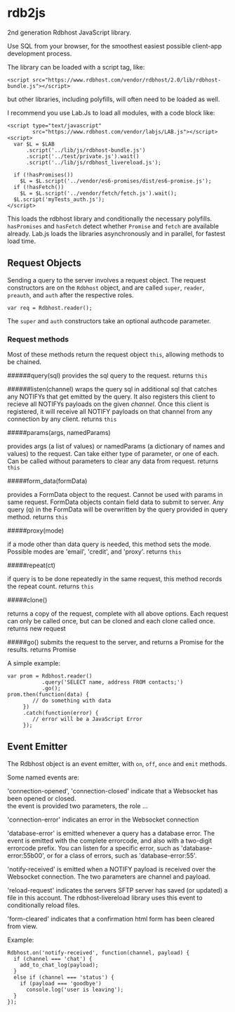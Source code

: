 # rdb2js

2nd generation Rdbhost JavaScript library.   

Use SQL from your browser, for the smoothest easiest possible client-app development process.


The library can be loaded with a script tag, like:

    <script src="https://www.rdbhost.com/vendor/rdbhost/2.0/lib/rdbhost-bundle.js"></script>

but other libraries, including polyfills, will often need to be loaded as well. 

I recommend you use Lab.Js to load all modules, with a code block like:

    <script type="text/javascript" 
            src="https://www.rdbhost.com/vendor/labjs/LAB.js"></script>
    <script>
      var $L = $LAB
          .script('../lib/js/rdbhost-bundle.js')
          .script('../test/private.js').wait()
          .script('../lib/js/rdbhost_livereload.js');

      if (!hasPromises())
        $L = $L.script('../vendor/es6-promises/dist/es6-promise.js');
      if (!hasFetch())
        $L = $L.script('../vendor/fetch/fetch.js').wait();
      $L.script('myTests_auth.js');
    </script>


This loads the rdbhost library and conditionally the necessary polyfills.  `hasPromises` and `hasFetch` 
detect whether `Promise` and `fetch` are available already.  Lab.js loads the libraries asynchronously
and in parallel, for fastest load time.


## Request Objects ##

Sending a query to the server involves a request object.  The request constructors are on the `Rdbhost` 
object, and are called `super`, `reader`, `preauth`, and `auth` after the respective roles.

    var req = Rdbhost.reader();
    
The `super` and `auth` constructors take an optional authcode parameter.


### Request methods #

Most of these methods return the request object `this`, allowing methods to be chained.  

######query(sql)
  provides the sql query to the request.
  returns `this`

######listen(channel)
   wraps the query sql in additional sql that catches any NOTIFYs that get emitted 
   by the query.  It also registers this client to recieve all NOTIFYs payloads on the given _channel_. 
   Once this client is registered, it will receive all NOTIFY payloads on that channel from any connection by
   any client.
  returns `this`

#####params(args, namedParams)

  provides args (a list of values) or namedParams (a dictionary of names and
  values) to the request.  Can take either type of parameter, or one of each.  Can be called without 
  parameters to clear any data from request.
  returns `this`

#####form_data(formData)

  provides a FormData object to the request.  Cannot be used with params in same
  request.  FormData objects contain field data to submit to server.  Any query (q) in the FormData
  will be overwritten by the query provided in query method.
  returns `this`

#####proxy(mode)

  if a mode other than data query is needed, this method sets the mode.  Possible modes
  are 'email', 'credit', and 'proxy'.
  returns `this`

#####repeat(ct)

  if query is to be done repeatedly in the same request, this method records the repeat count.
  returns `this`

#####clone()

  returns a copy of the request, complete with all above options.  Each request can only
  be called once, but can be cloned and each clone called once.
  returns new request

#####go()
  submits the request to the server, and returns a Promise for the results.
  returns Promise


A simple example:

    var prom = Rdbhost.reader()
               .query('SELECT name, address FROM contacts;')
               .go();
    prom.then(function(data) {
            // do something with data
         })
         .catch(function(error) {
            // error will be a JavaScript Error
         });
    
    
    
## Event Emitter ##

The Rdbhost object is an event emitter, with `on`, `off`, `once` and `emit` methods.

Some named events are:

  'connection-opened', 'connection-closed' indicate that a Websocket has been opened or closed.  
                   the event is provided two parameters, the role ...
  
  'connection-error' indicates an error in the Websocket connection
  
  'database-error' is emitted whenever a query has a database error.  The event is emitted
                   with the complete errorcode, and also with a two-digit errorcode prefix.
                   You can listen for a specific error, such as 'database-error:55b00', or
                   for a class of errors, such as 'database-error:55'.
                   
  'notify-received' is emitted when a NOTIFY payload is received over the Websocket connection.
                   The two parameters are channel and payload.
                   
  'reload-request' indicates the servers SFTP server has saved (or updated) a file in
                   this account.  The rdbhost-livereload library uses this event to
                   conditionally reload files.
                   
  'form-cleared' indicates that a confirmation html form has been cleared from view.
  
  
Example:

    Rdbhost.on('notify-received', function(channel, payload) {
      if (channel === 'chat') {
        add_to_chat_log(payload);
      }
      else if (channel === 'status') {
        if (payload === 'goodbye')
          console.log('user is leaving');
      }
    });
  
